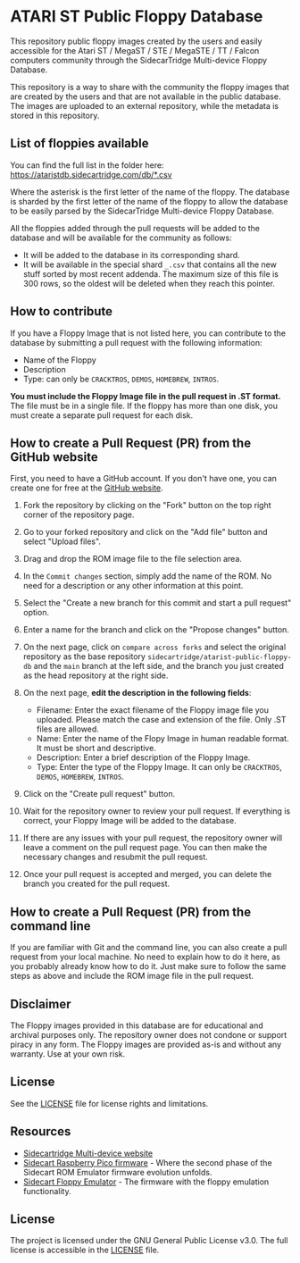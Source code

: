 # ATARI ST Public Floppy Database

This repository public floppy images created by the users and easily accessible for the Atari ST / MegaST / STE / MegaSTE / TT / Falcon computers community through the SidecarTridge Multi-device Floppy Database.

This repository is a way to share with the community the floppy images that are created by the users and that are not available in the public database. The images are uploaded to an external repository, while the metadata is stored in this repository.

## List of floppies available

You can find the full list in the folder here: https://ataristdb.sidecartridge.com/db/*.csv

Where the asterisk is the first letter of the name of the floppy. The database is sharded by the first letter of the name of the floppy to allow the database to be easily parsed by the SidecarTridge Multi-device Floppy Database.

All the floppies added through the pull requests will be added to the database and will be available for the community as follows:
- It will be added to the database in its corresponding shard.
- It will be available in the special shard `_.csv` that contains all the new stuff sorted by most recent addenda. The maximum size of this file is 300 rows, so the oldest will be deleted when they reach this pointer.

## How to contribute

If you have a Floppy Image that is not listed here, you can contribute to the database by submitting a pull request with the following information:

- Name of the Floppy
- Description
- Type: can only be `CRACKTROS`, `DEMOS`, `HOMEBREW`,  `INTROS`.

**You must include the Floppy Image file in the pull request in .ST format.** The file must be in a single file. If the floppy has more than one disk, you must create a separate pull request for each disk.

## How to create a Pull Request (PR) from the GitHub website

First, you need to have a GitHub account. If you don't have one, you can create one for free at the [GitHub website](https://github.com).

1. Fork the repository by clicking on the "Fork" button on the top right corner of the repository page.

2. Go to your forked repository and click on the "Add file" button and select "Upload files".

3. Drag and drop the ROM image file to the file selection area.

4. In the `Commit changes` section, simply add the name of the ROM. No need for a description or any other information at this point.

5. Select the "Create a new branch for this commit and start a pull request" option.

6. Enter a name for the branch and click on the "Propose changes" button.

7. On the next page, click on `compare across forks` and select the original repository as the base repository `sidecartridge/atarist-public-floppy-db` and the `main` branch at the left side, and the branch you just created as the head repository at the right side.

8. On the next page, **edit the description in the following fields**:
    - Filename: Enter the exact filename of the Floppy image file you uploaded. Please match the case and extension of the file. Only .ST files are allowed.
    - Name: Enter the name of the Flopy Image in human readable format. It must be short and descriptive.
    - Description: Enter a brief description of the Floppy Image.
    - Type: Enter the type of the Floppy Image. It can only be `CRACKTROS`, `DEMOS`, `HOMEBREW`,  `INTROS`.

9. Click on the "Create pull request" button.

10. Wait for the repository owner to review your pull request. If everything is correct, your Floppy Image will be added to the database.

11. If there are any issues with your pull request, the repository owner will leave a comment on the pull request page. You can then make the necessary changes and resubmit the pull request.

12. Once your pull request is accepted and merged, you can delete the branch you created for the pull request.

## How to create a Pull Request (PR) from the command line

If you are familiar with Git and the command line, you can also create a pull request from your local machine. No need to explain how to do it here, as you probably already know how to do it. Just make sure to follow the same steps as above and include the ROM image file in the pull request.

## Disclaimer

The Floppy images provided in this database are for educational and archival purposes only. The repository owner does not condone or support piracy in any form. The Floppy images are provided as-is and without any warranty. Use at your own risk.

## License

See the [LICENSE](LICENSE) file for license rights and limitations.


## Resources 

- [Sidecartridge Multi-device website](https://sidecartridge.com)
- [Sidecart Raspberry Pico firmware](https://github.com/sidecartridge/atarist-sidecart-raspberry-pico) - Where the second phase of the Sidecart ROM Emulator firmware evolution unfolds.
- [Sidecart Floppy Emulator](https://github.com/sidecartridge/atarist-sidecart-floppy-emulator) - The firmware with the floppy emulation functionality.

## License

The project is licensed under the GNU General Public License v3.0. The full license is accessible in the [LICENSE](LICENSE) file.
